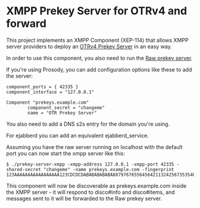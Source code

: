 # XMPP Prekey Server for OTRv4 and forward

This project implements an XMPP Component (XEP-114) that allows XMPP server
providers to deploy an [OTRv4 Prekey Server](https://github.com/otrv4/otrv4-prekey-server)
in an easy way.

In order to use this component, you also need to run the [Raw prekey server](https://github.com/otrv4/otrng-prekey-server/tree/master/server/raw).

If you're using Prosody, you can add configuration options like these to add the
server:

```
component_ports = { 42335 }
component_interface = "127.0.0.1"

Component "prekeys.example.com"
        component_secret = "changeme"
        name = "OTR Prekey Server"
```

You also need to add a DNS s2s entry for the domain you're using.

For ejabberd you can add an equivalent ejabberd_service.

Assuming you have the raw server running on localhost with the default port you
can now start the xmpp server like this:

```
$ ./prekey-server-xmpp -xmpp-address 127.0.0.1 -xmpp-port 42335 -shared-secret "changeme" -name prekeys.example.com -fingerprint 123AAAAAAAAAAAAAAAAA123CDCDCDABABABABABA88797676556456421132425673535467575765AAAAAAAAAAAAAAAAAAAAAAAAAAAAAAAAAA
```

This component will now be discoverable as prekeys.example.com inside the XMPP
server - it will respond to disco#info and disco#items, and messages sent to it
will be forwarded to the Raw prekey server.
